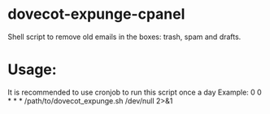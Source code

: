 # dovecot-expunge-cpanel
Shell script to remove old emails in the boxes: trash, spam and drafts.

# Usage:
It is recommended to use cronjob to run this script once a day
Example: 0 0 * * * /path/to/dovecot_expunge.sh /dev/null 2>&1
